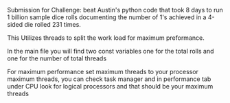 Submission for Challenge: beat Austin's python code that took 8 days to run 1 billion sample dice rolls documenting the number of 1's achieved in a 4-sided die rolled 231 times.

This Utilizes threads to split the work load for maximum preformance.


In the main file you will find two const variables one for the total rolls and one for the number of total threads

For maximum performance set maximum threads to your processor maximum threads, 
you can check task manager and in performance tab under CPU look for logical processors and that should be your maximum threads
